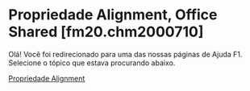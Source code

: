 
# Propriedade Alignment, Office Shared [fm20.chm2000710]

Olá! Você foi redirecionado para uma das nossas páginas de Ajuda F1. Selecione o tópico que estava procurando abaixo.

[Propriedade Alignment](http://msdn.microsoft.com/library/d4c84882-dae6-ed8c-6dda-f042f22140cc%28Office.15%29.aspx)
